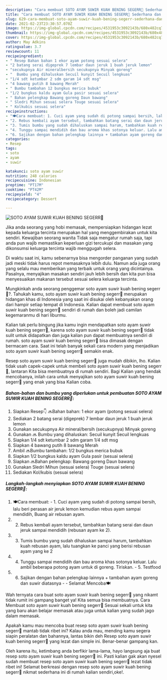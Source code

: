 ```yaml
---
description: "Cara membuat SOTO AYAM SUWIR KUAH BENING SEGERR🍲 Sederhana dan Mudah Dibuat"
title: "Cara membuat SOTO AYAM SUWIR KUAH BENING SEGERR🍲 Sederhana dan Mudah Dibuat"
slug: 629-cara-membuat-soto-ayam-suwir-kuah-bening-segerr-sederhana-dan-mudah-dibuat
date: 2021-02-23T23:30:57.070Z
image: https://img-global.cpcdn.com/recipes/4531953c3092143b/680x482cq70/soto-ayam-suwir-kuah-bening-segerr🍲-foto-resep-utama.jpg
thumbnail: https://img-global.cpcdn.com/recipes/4531953c3092143b/680x482cq70/soto-ayam-suwir-kuah-bening-segerr🍲-foto-resep-utama.jpg
cover: https://img-global.cpcdn.com/recipes/4531953c3092143b/680x482cq70/soto-ayam-suwir-kuah-bening-segerr🍲-foto-resep-utama.jpg
author: May Adkins
ratingvalue: 3.7
reviewcount: 11
recipeingredient:
- " Resep Bahan bahan 1 ekor ayam potong sesuai selera"
- "2 batang serai digeprek 7 lembar daun jeruk 1 buah jeruk lemon"
- "secukupnya Air mineralbersih secukupnya Minyak goreng"
- "  Bumbu yang dihaluskan Secuil kunyit Secuil lengkuas"
- "1/4 sdt ketumbar 2 sdm garam 14 sdt msg"
- "4 bawang putih 8 bawang Merah"
- " Bumbu tambahan 12 bungkus merica bubuk"
- "1/2 bungkus kaldu ayam Gula pasir sesuai selera"
- " Bahan pelengkap Bawang goreng Daun bawang"
- " Sledri Mihun sesuai selera Touge sesuai selera"
- " Kolkubis sesuai selera"
recipeinstructions:
- "🍽Cara membuat: 1. Cuci ayam yang sudah di potong sampai bersih, lalu beri perasan air jeruk lemon kemudian rebus ayam sampai mendidih, Buang air rebusan ayam."
- "2. Rebus kembali ayam tersebut, tambahkan batang serai dan daun jeruk sampai mendidih (rebusan ayam ke 2)."
- "3. Tumis bumbu yang sudah dihaluskan sampai harum, tambahkan kuah rebusan ayam, lalu tuangkan ke panci yang berisi rebusan ayam yang ke 2"
- "4. Tunggu sampai mendidih dan bau aroma khas sotonya keluar. Lalu ambil beberapa potong ayam untuk di goreng. Tiriskan.  5. Testfood"
- "6. Sajikan dengan bahan pelengkap lainnya + tambahan ayam goreng dan suwir diatasnya  Selamat Mencoba🍽"
categories:
- Resep
tags:
- soto
- ayam
- suwir

katakunci: soto ayam suwir 
nutrition: 248 calories
recipecuisine: Indonesian
preptime: "PT17M"
cooktime: "PT42M"
recipeyield: "4"
recipecategory: Dessert

---
```



![SOTO AYAM SUWIR KUAH BENING SEGERR🍲](https://img-global.cpcdn.com/recipes/4531953c3092143b/680x482cq70/soto-ayam-suwir-kuah-bening-segerr🍲-foto-resep-utama.jpg)

Jika anda seorang yang hobi memasak, mempersiapkan hidangan lezat kepada keluarga tercinta merupakan hal yang menggembirakan untuk kita sendiri. Kewajiban seorang  wanita Tidak saja mengatur rumah saja, tapi anda pun wajib memastikan keperluan gizi tercukupi dan masakan yang dikonsumsi keluarga tercinta wajib menggugah selera.

Di waktu  saat ini, kamu sebenarnya bisa mengorder panganan yang sudah jadi meski tidak harus repot memasaknya lebih dulu. Namun ada juga orang yang selalu mau memberikan yang terbaik untuk orang yang dicintainya. Pasalnya, menyajikan masakan sendiri jauh lebih bersih dan kita pun bisa menyesuaikan makanan tersebut sesuai selera keluarga tercinta. 



Mungkinkah anda seorang penggemar soto ayam suwir kuah bening segerr🍲?. Tahukah kamu, soto ayam suwir kuah bening segerr🍲 merupakan hidangan khas di Indonesia yang saat ini disukai oleh kebanyakan orang dari hampir setiap tempat di Indonesia. Kalian dapat membuat soto ayam suwir kuah bening segerr🍲 sendiri di rumah dan boleh jadi camilan kegemaranmu di hari liburmu.

Kalian tak perlu bingung jika kamu ingin mendapatkan soto ayam suwir kuah bening segerr🍲, karena soto ayam suwir kuah bening segerr🍲 tidak sulit untuk didapatkan dan juga kalian pun dapat membuatnya sendiri di rumah. soto ayam suwir kuah bening segerr🍲 bisa dimasak dengan bermacam cara. Saat ini telah banyak sekali cara modern yang menjadikan soto ayam suwir kuah bening segerr🍲 semakin enak.

Resep soto ayam suwir kuah bening segerr🍲 juga mudah dibikin, lho. Kalian tidak usah capek-capek untuk membeli soto ayam suwir kuah bening segerr🍲, lantaran Kita bisa membuatnya di rumah sendiri. Bagi Kalian yang hendak mencobanya, inilah cara untuk menyajikan soto ayam suwir kuah bening segerr🍲 yang enak yang bisa Kalian coba.

<!--inarticleads1-->

##### Bahan-bahan dan bumbu yang diperlukan untuk pembuatan SOTO AYAM SUWIR KUAH BENING SEGERR🍲:

1. Siapkan  Resep👇 🔜Bahan bahan: 1 ekor ayam (potong sesuai selera)
1. Sediakan 2 batang serai (digeprek) 7 lembar daun jeruk 1 buah jeruk lemon
1. Gunakan secukupnya Air mineral/bersih (secukupnya) Minyak goreng
1. Gunakan  🔜 Bumbu yang dihaluskan: Secuil kunyit Secuil lengkuas
1. Siapkan 1/4 sdt ketumbar 2 sdm garam 1/4 sdt msg
1. Siapkan 4 bawang putih 8 bawang Merah
1. Ambil  🔜Bumbu tambahan: 1/2 bungkus merica bubuk
1. Siapkan 1/2 bungkus kaldu ayam Gula pasir (sesuai selera)
1. Siapkan  🔜Bahan pelengkap: Bawang goreng Daun bawang
1. Gunakan  Sledri Mihun (sesuai selera) Touge (sesuai selera)
1. Sediakan  Kol/kubis (sesuai selera)




<!--inarticleads2-->

##### Langkah-langkah menyiapkan SOTO AYAM SUWIR KUAH BENING SEGERR🍲:

1. 🍽Cara membuat: - 1. Cuci ayam yang sudah di potong sampai bersih, lalu beri perasan air jeruk lemon kemudian rebus ayam sampai mendidih, Buang air rebusan ayam.
1. 2. Rebus kembali ayam tersebut, tambahkan batang serai dan daun jeruk sampai mendidih (rebusan ayam ke 2).
1. 3. Tumis bumbu yang sudah dihaluskan sampai harum, tambahkan kuah rebusan ayam, lalu tuangkan ke panci yang berisi rebusan ayam yang ke 2
1. 4. Tunggu sampai mendidih dan bau aroma khas sotonya keluar. Lalu ambil beberapa potong ayam untuk di goreng. Tiriskan.  - 5. Testfood
1. 6. Sajikan dengan bahan pelengkap lainnya + tambahan ayam goreng dan suwir diatasnya -  - Selamat Mencoba🍽




Wah ternyata cara buat soto ayam suwir kuah bening segerr🍲 yang nikamt tidak rumit ini gampang banget ya! Kita semua bisa membuatnya. Cara Membuat soto ayam suwir kuah bening segerr🍲 Sesuai sekali untuk kita yang baru akan belajar memasak atau juga untuk kalian yang sudah jago dalam memasak.

Apakah kamu mau mencoba buat resep soto ayam suwir kuah bening segerr🍲 mantab tidak ribet ini? Kalau anda mau, mending kamu segera siapin peralatan dan bahannya, lantas bikin deh Resep soto ayam suwir kuah bening segerr🍲 yang lezat dan simple ini. Benar-benar gampang kan. 

Oleh karena itu, ketimbang anda berfikir lama-lama, hayo langsung aja buat resep soto ayam suwir kuah bening segerr🍲 ini. Pasti kalian gak akan nyesel sudah membuat resep soto ayam suwir kuah bening segerr🍲 lezat tidak ribet ini! Selamat berkreasi dengan resep soto ayam suwir kuah bening segerr🍲 nikmat sederhana ini di rumah kalian sendiri,oke!.


